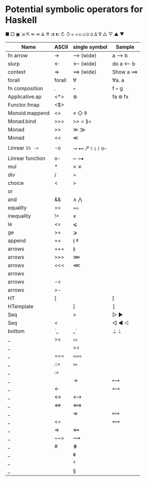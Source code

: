 # Potential symbolic operators for Haskell

■ □ ▣
⇲ ⇱
⇚ ⇛
⇊ ⇈
⇉ ⇇
↻ ↺
⪧ ⪦
⫐ ⫏
⫒ ⫑
∆ ∇
△ ▽
▲ ▼

Name               | ASCII   | **single symbol**  | Sample
-------------------|---------|--------------------|--------------
fn arrow           | ->      | ⟶ (wide)          | a ⟶ b
slurp              | <-      | ⟵ (wide)          | do a ⟵ b
context            | =>      | ⟹ (wide)          | Show a ⟹
forall             | forall  | ∀                  | ∀a. a
fn composition     | .       | ◦                  |f ◦ g
Applicative.ap     | <*>     | ⊛                 | fa ⊛ fx
Functor.fmap       | <$>     |
Monoid.mappend     | <>      | ⋄ ◇ ◊
Monad.bind         | >>=     | >> = ⟫=
Monad              | >>      | ≫ ⨠
Monad              | <<      | ≪
Linrear `1% ->`    | -o      | ⊸ ⊷ 🝯 ⫯ ⫰ ⫱ 🜙
Linrear function   | o-      | ⟜ ⊶
mul                | *       | × ⨯
div                | /       | ÷
choice             | <|>     |
or                 | ||      | ∨ ⋁
and                | &&      | ∧ ⋀
equality           | ==      | ⩵
inequality         | !=      | ≠
le                 | <=      | ⩽
ge                 | >=      | ⩾
append             | ++      | ⫲ ‡
arrows             | +++     | ⫵
arrows             | >>>     | ⋙
arrows             | <<<     | ⋘
arrows             | |||     | ⫴ ⫼
arrows             | -<      |
arrows             | >-      |
HT                 | [|      | ⟦
HTemplate          | |]      | ⟧
Seq                | |>      | ▷ ▶
Seq                | <|      | ◁ ◀ ⨞
bottom             | `_|_`   | ⊥ ⟘
_                  | ><      | ⪥
_                  | |><|    | ⋈
_                  | ===     | ⩶
_                  | ::=     | ⩴
_                  | :=      |
_                  | |->     | ⟼
_                  | <-|     | ⟻
_                  | <->     | ⟷
_                  | <=>     | ⟺
_                  | |=>     | ⟾
_                  | <=|     | ⟽
_                  | =>      | ⟸
_                  | ~~>     | ⟿
_                  | #       | ⋕
_                  |         | ⩩
_                  |         | †
_                  |         | §
